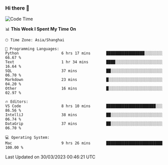 ### Hi there 👋


<!--START_SECTION:waka-->
![Code Time](http://img.shields.io/badge/Code%20Time-1%2C075%20hrs%2034%20mins-blue)

📊 **This Week I Spent My Time On** 

```text
🕑︎ Time Zone: Asia/Shanghai

💬 Programming Languages: 
Python                   6 hrs 17 mins       █████████████████░░░░░░░░   66.67 % 
Text                     1 hr 34 mins        ████░░░░░░░░░░░░░░░░░░░░░   16.64 % 
SQL                      37 mins             ██░░░░░░░░░░░░░░░░░░░░░░░   06.70 % 
Markdown                 23 mins             █░░░░░░░░░░░░░░░░░░░░░░░░   04.20 % 
Other                    16 mins             █░░░░░░░░░░░░░░░░░░░░░░░░   02.97 % 

🔥 Editors: 
VS Code                  8 hrs 10 mins       ██████████████████████░░░   86.56 % 
IntelliJ                 38 mins             ██░░░░░░░░░░░░░░░░░░░░░░░   06.74 % 
DataGrip                 37 mins             ██░░░░░░░░░░░░░░░░░░░░░░░   06.70 % 

💻 Operating System: 
Mac                      9 hrs 26 mins       █████████████████████████   100.00 % 
```


 Last Updated on 30/03/2023 00:46:21 UTC
<!--END_SECTION:waka-->

<!--
**SillyPasty/SillyPasty** is a ✨ _special_ ✨ repository because its `README.md` (this file) appears on your GitHub profile.

Here are some ideas to get you started:

- 🔭 I’m currently working on ...
- 🌱 I’m currently learning ...
- 👯 I’m looking to collaborate on ...
- 🤔 I’m looking for help with ...
- 💬 Ask me about ...
- 📫 How to reach me: ...
- 😄 Pronouns: ...
- ⚡ Fun fact: ...
-->


